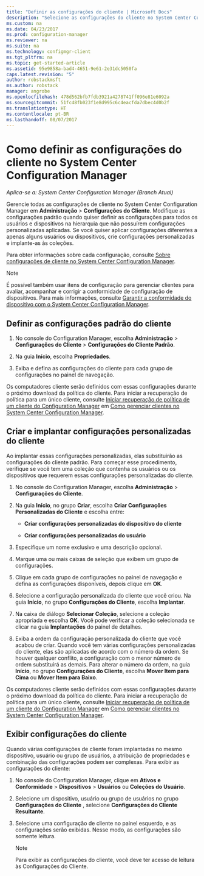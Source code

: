 ```yaml
---
title: "Definir as configurações do cliente | Microsoft Docs"
description: "Selecione as configurações do cliente no System Center Configuration Manager."
ms.custom: na
ms.date: 04/23/2017
ms.prod: configuration-manager
ms.reviewer: na
ms.suite: na
ms.technology: configmgr-client
ms.tgt_pltfrm: na
ms.topic: get-started-article
ms.assetid: 95e9858a-bad4-4651-9e61-2e31dc5050fa
caps.latest.revision: "5"
author: robstackmsft
ms.author: robstack
manager: angrobe
ms.openlocfilehash: 478d562bfb7fdb3921a4278741ff096e81e6092a
ms.sourcegitcommit: 51fc48fb023f1e8d995c6c4eacfda7dbec4d0b2f
ms.translationtype: HT
ms.contentlocale: pt-BR
ms.lasthandoff: 08/07/2017
---
```

# <a name="how-to-configure-client-settings-in-system-center-configuration-manager"></a>Como definir as configurações do cliente no System Center Configuration Manager

*Aplica-se a: System Center Configuration Manager (Branch Atual)*

Gerencie todas as configurações de cliente no System Center Configuration Manager em **Administração** > **Configurações do Cliente**. Modifique as configurações padrão quando quiser definir as configurações para todos os usuários e dispositivos na hierarquia que não possuírem configurações personalizadas aplicadas. Se você quiser aplicar configurações diferentes a apenas alguns usuários ou dispositivos, crie configurações personalizadas e implante-as às coleções.  

Para obter informações sobre cada configuração, consulte [Sobre configurações de cliente no System Center Configuration Manager](../../../core/clients/deploy/about-client-settings.md).

> [!NOTE]  
>  É possível também usar itens de configuração para gerenciar clientes para avaliar, acompanhar e corrigir a conformidade de configuração de dispositivos. Para mais informações, consulte [Garantir a conformidade do dispositivo com o System Center Configuration Manager](../../../compliance/understand/ensure-device-compliance.md).  

##  <a name="configure-the-default-client-settings"></a>Definir as configurações padrão do cliente    

1.  No console do Configuration Manager, escolha **Administração** > **Configurações do Cliente** > **Configurações do Cliente Padrão**.  

3.  Na guia **Início**, escolha **Propriedades**.  

4.  Exiba e defina as configurações do cliente para cada grupo de configurações no painel de navegação.  

 Os computadores cliente serão definidos com essas configurações durante o próximo download da política do cliente. Para iniciar a recuperação de política para um único cliente, consulte [Iniciar recuperação de política de um cliente do Configuration Manager](../../../core/clients/manage/manage-clients.md#BKMK_PolicyRetrieval) em [Como gerenciar clientes no System Center Configuration Manager](../../../core/clients/manage/manage-clients.md).  

##  <a name="create-and-deploy-custom-client-settings"></a>Criar e implantar configurações personalizadas do cliente  
Ao implantar essas configurações personalizadas, elas substituirão as configurações do cliente padrão. Para começar esse procedimento, verifique se você tem uma coleção que contenha os usuários ou os dispositivos que requerem essas configurações personalizadas do cliente.  

1.  No console do Configuration Manager, escolha **Administração** > **Configurações do Cliente**.  

3.  Na guia **Início**, no grupo **Criar**, escolha **Criar Configurações Personalizadas do Cliente** e escolha entre:  

    -   **Criar configurações personalizadas do dispositivo do cliente**  

    -   **Criar configurações personalizadas do usuário**  

4.  Especifique um nome exclusivo e uma descrição opcional.  

5.  Marque uma ou mais caixas de seleção que exibem um grupo de configurações.  

6.  Clique em cada grupo de configurações no painel de navegação e defina as configurações disponíveis, depois clique em **OK**.   

8.  Selecione a configuração personalizada do cliente que você criou. Na guia **Início**, no grupo **Configurações do Cliente**, escolha **Implantar**.  

9. Na caixa de diálogo **Selecionar Coleção**, selecione a coleção apropriada e escolha **OK**. Você pode verificar a coleção selecionada se clicar na guia **Implantações** do painel de detalhes.  

10. Exiba a ordem da configuração personalizada do cliente que você acabou de criar. Quando você tem várias configurações personalizadas do cliente, elas são aplicadas de acordo com o número da ordem. Se houver qualquer conflito, a configuração com o menor número de ordem substituirá as demais. Para alterar o número da ordem, na guia **Início**, no grupo **Configurações do Cliente**, escolha **Mover Item para Cima** ou **Mover Item para Baixo**.  

 Os computadores cliente serão definidos com essas configurações durante o próximo download da política do cliente. Para iniciar a recuperação de política para um único cliente, consulte [Iniciar recuperação de política de um cliente do Configuration Manager](../../../core/clients/manage/manage-clients.md#BKMK_PolicyRetrieval) em [Como gerenciar clientes no System Center Configuration Manager](../../../core/clients/manage/manage-clients.md).  

##  <a name="view-client-settings"></a>Exibir configurações do cliente  
 Quando várias configurações de cliente foram implantadas no mesmo dispositivo, usuário ou grupo de usuários, a atribuição de propriedades e combinação das configurações podem ser complexas. Para exibir as configurações do cliente:  

1.  No console do Configuration Manager, clique em **Ativos e Conformidade** > **Dispositivos** > **Usuários** ou **Coleções do Usuário**.  

3.  Selecione um dispositivo, usuário ou grupo de usuários no grupo **Configurações do Cliente** , selecione **Configurações do Cliente Resultante**.  

4.  Selecione uma configuração de cliente no painel esquerdo, e as configurações serão exibidas. Nesse modo, as configurações são somente leitura. 

    > [!NOTE]  
    >  Para exibir as configurações do cliente, você deve ter acesso de leitura às Configurações do Cliente.  

    
